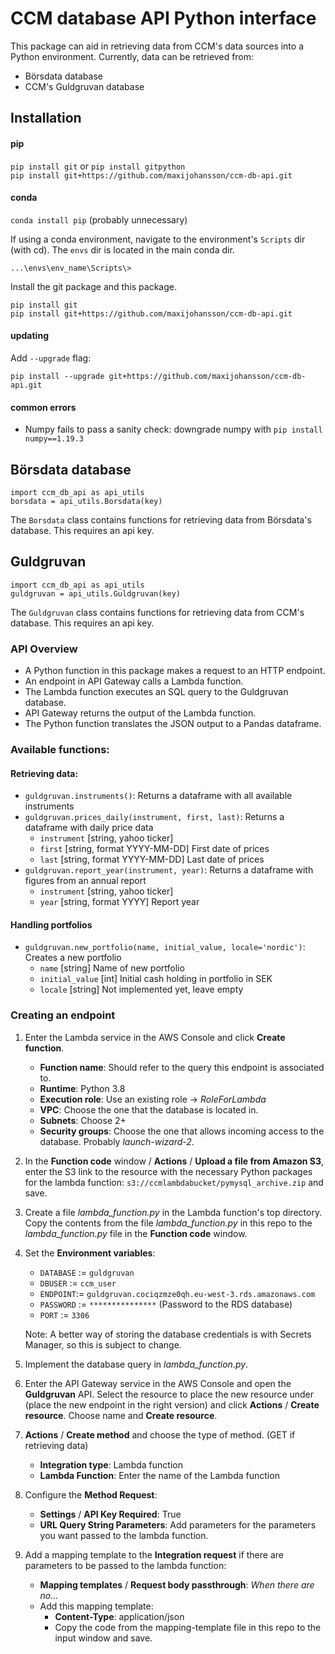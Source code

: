# CCM database API Python interface
This package can aid in retrieving data from CCM's data sources into a Python environment. Currently, data can be retrieved from:  
* Börsdata database
* CCM's Guldgruvan database
## Installation
#### pip
```pip install git``` or ```pip install gitpython```   
```pip install git+https://github.com/maxijohansson/ccm-db-api.git```
#### conda
```conda install pip```	(probably unnecessary)

If using a conda environment, navigate to the environment's `Scripts` dir (with cd). The `envs` dir is located in the main conda dir.

```...\envs\env_name\Scripts\>```

Install the git package and this package.

```pip install git```     
```pip install git+https://github.com/maxijohansson/ccm-db-api.git```

#### updating
Add  `--upgrade` flag:

```pip install --upgrade git+https://github.com/maxijohansson/ccm-db-api.git```  

#### common errors
* Numpy fails to pass a sanity check: downgrade numpy with ```pip install numpy==1.19.3```  

## Börsdata database
```import ccm_db_api as api_utils```    
```borsdata = api_utils.Borsdata(key)```

The `Borsdata` class contains functions for retrieving data from Börsdata's database. This requires an api key.

## Guldgruvan
```import ccm_db_api as api_utils```  
```guldgruvan = api_utils.Guldgruvan(key)```

The `Guldgruvan` class contains functions for retrieving data from CCM's database. This requires an api key.  

### API Overview
* A Python function in this package makes a request to an HTTP endpoint.
* An endpoint in API Gateway calls a Lambda function.
* The Lambda function executes an SQL query to the Guldgruvan database.
* API Gateway returns the output of the Lambda function.
* The Python function translates the JSON output to a Pandas dataframe.

### Available functions:
#### Retrieving data:
* ```guldgruvan.instruments()```: Returns a dataframe with all available instruments
* ```guldgruvan.prices_daily(instrument, first, last)```: Returns a dataframe with daily price data
	* ```instrument``` [string, yahoo ticker]
	* ```first``` [string, format YYYY-MM-DD] First date of prices
	* ```last``` [string, format YYYY-MM-DD] Last date of prices
* ```guldgruvan.report_year(instrument, year)```: Returns a dataframe with figures from an annual report
	* ```instrument``` [string, yahoo ticker] 
	* ```year``` [string, format YYYY]  Report year

#### Handling portfolios
* ```guldgruvan.new_portfolio(name, initial_value, locale='nordic')```:  Creates a new portfolio
	* ```name``` [string] Name of new portfolio
	* ```initial_value``` [int] Initial cash holding in portfolio in SEK 
	* ```locale``` [string] Not implemented yet, leave empty  



### Creating an endpoint
1. Enter the Lambda service in the AWS Console and click **Create function**.
	* **Function name**: Should refer to the query this endpoint is associated to.
	* **Runtime**: Python 3.8
	* **Execution role**: Use an existing role  -> *RoleForLambda*
	* **VPC**: Choose the one that the database is located in.
	* **Subnets**: Choose 2+
	* **Security groups**: Choose the one that allows incoming access to the database. Probably *launch-wizard-2*.

2. In the **Function code** window / **Actions** / **Upload a file from Amazon S3**, enter the S3 link to the resource with the necessary Python packages for the lambda function: `s3://ccmlambdabucket/pymysql_archive.zip` and save.

3. Create a file *lambda_function.py* in the Lambda function's top directory. Copy the contents from the file *lambda_function.py* in this repo to the *lambda_function.py* file in the **Function code** window.

4. Set the **Environment variables**:
	* ```DATABASE``` := ```guldgruvan```
	* ```DBUSER``` := ```ccm_user```
	* ```ENDPOINT```:= ```guldgruvan.cociqzmze0qh.eu-west-3.rds.amazonaws.com```
	* ```PASSWORD``` := ```***************``` (Password to the RDS database)
	* ```PORT``` := ```3306```  

	Note: A better way of storing the database credentials is with Secrets Manager, so this is subject to change.

5. Implement the database query in *lambda_function.py*.

6. Enter the API Gateway service in the AWS Console and open the **Guldgruvan** API. Select the resource to place the new resource under (place the new endpoint in the right version) and click **Actions** / **Create resource**. Choose name and **Create resource**.
7. **Actions** / **Create method** and choose the type of method. (GET if retrieving data)
	* **Integration type**: Lambda function
	* **Lambda Function**: Enter the name of the Lambda function
8. Configure the **Method Request**:

	* **Settings** / **API Key  Required**: True
	* **URL Query String Parameters**: Add parameters for the parameters you want passed to the lambda function. 
9. Add a mapping template to the **Integration request** if there are parameters to be passed to the lambda function:
	* **Mapping templates** / **Request body passthrough**: *When there are no...*
	* Add this mapping template:
		* **Content-Type**: application/json
		* Copy the code from the mapping-template file in this repo to the input window and save.
